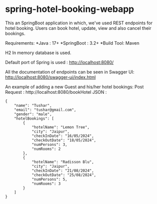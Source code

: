 # spring-hotel-booking-webapp

This an SpringBoot application in which, we've used REST endpoints for hotel booking.
Users can book hotel, update, view and also cancel their bookings.

Requirements:
*Java : 17+
*SpringBoot : 3.2+
*Build Tool: Maven

H2 In memory database is used.

Default port of Spring is used : [http://localhost:8080/](http://localhost:8080/)

All the documentation of endpoints can be seen in Swagger UI: [http://localhost:8080/swagger-ui/index.html](http://localhost:8080/swagger-ui/index.html)

An example of adding a new Guest and his/her hotel bookings:
Post Request : http://localhost:8080/bookHotel
JSON :
```
{
    "name": "Tushar",
    "email": "tushar@gmail.com",
    "gender": "male",
    "hotelBookings": [
        {
            "hotelName": "Lemon Tree",
            "city": "Jaipur",
            "checkInDate": "16/05/2024",
            "checkOutDate": "18/05/2024",
            "numPersons": 3,
            "numRooms": 2
        },
        {
            "hotelName": "Radisson Blu",
            "city": "Jaipur",
            "checkInDate": "21/08/2024",
            "checkOutDate": "25/08/2024",
            "numPersons": 5,
            "numRooms": 3
        }
    ]
}
```
